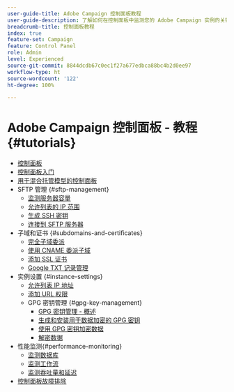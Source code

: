 ```yaml
---
user-guide-title: Adobe Campaign 控制面板教程
user-guide-description: 了解如何在控制面板中监测您的 Adobe Campaign 实例的关键资源和执行管理任务。
breadcrumb-title: 控制面板教程
index: true
feature-set: Campaign
feature: Control Panel
role: Admin
level: Experienced
source-git-commit: 8844dcdb67c0ec1f27a677edbca88bc4b2d0ee97
workflow-type: ht
source-wordcount: '122'
ht-degree: 100%

---
```



# Adobe Campaign 控制面板 - 教程 {#tutorials}

+ [控制面板](/help/control-panel-overview.md)
+ [控制面板入门](/help/get-started-with-control-panel.md)
+ [用于混合托管模型的控制面板](/help/control-panel-for-hybrid-hosting-models.md)
+ SFTP 管理 {#sftp-management}
   + [监测服务器容量](/help/sftp-management/monitor-server-capacity.md)
   + [允许列表的 IP 范围](/help/sftp-management/allowlist-ip-range.md)
   + [生成 SSH 密钥](/help/sftp-management/generate-ssh-key.md)
   + [连接到 SFTP 服务器](/help/sftp-management/connect-to-sftp-server.md)
+ 子域和证书 {#subdomains-and-certificates}
   + [完全子域委派](/help/subdomains-and-certificates/subdomain-delegation.md)
   + [使用 CNAME 委派子域](/help/subdomains-and-certificates/delegate-subdomains-using-cname.md)
   + [添加 SSL 证书](/help/subdomains-and-certificates/add-ssl-certificates.md)
   + [Google TXT 记录管理](/help/subdomains-and-certificates/google-txt-record-management.md)
+ 实例设置 {#instance-settings}
   + [允许列表 IP 地址](/help/instance-settings/allowlist-ip-adresses.md)
   + [添加 URL 权限](/help/instance-settings/add-url-permissions.md)
   + GPG 密钥管理 {#gpg-key-management}
      + [GPG 密钥管理 - 概述](/help/instance-settings/gpg-key-management/gpg-key-management-overview.md)
      + [生成和安装用于数据加密的 GPG 密钥](/help/instance-settings/gpg-key-management/generate-and-install-gpg-keys-for-data-encryption.md)
      + [使用 GPG 密钥加密数据](/help/instance-settings/gpg-key-management/use-a-gpg-key-to-encrypt-data.md)
      + [解密数据](/help/instance-settings/gpg-key-management/decrypt-data.md)
+ 性能监测{#performance-monitoring}
   + [监测数据库](/help/performance-monitoring/monitor-databases.md)
   + [监测工作流](/help/performance-monitoring/monitor-workflows.md)
   + [监测吞吐量和延迟](/help/performance-monitoring/monitor-throughputs-and-latency.md)
+ [控制面板故障排除](/help/trouble-shooting.md)
